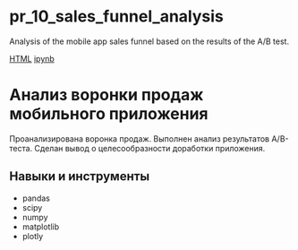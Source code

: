 # pr_10_sales_funnel_analysis

Analysis of the mobile app sales funnel based on the results of the A/B test.

[HTML](https://github.com/AlexPredelin/Portfolio/blob/main/pr_10_sales_funnel_analysis/pr_10_sales_funnel_analysis.html) [ipynb](https://github.com/AlexPredelin/Portfolio/blob/main/pr_10_sales_funnel_analysis/pr_10_sales_funnel_analysis.ipynb)

# Анализ воронки продаж мобильного приложения

Проанализирована воронка продаж. Выполнен анализ результатов A/B-теста. Сделан вывод о целесообразности доработки приложения. 

## Навыки и инструменты
- pandas
- scipy
- numpy
- matplotlib
- plotly
